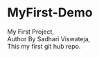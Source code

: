 # MyFirst-Demo
My First Project, 
<br>
Author By Sadhari Viswateja,
<br>
This my first git hub repo.
